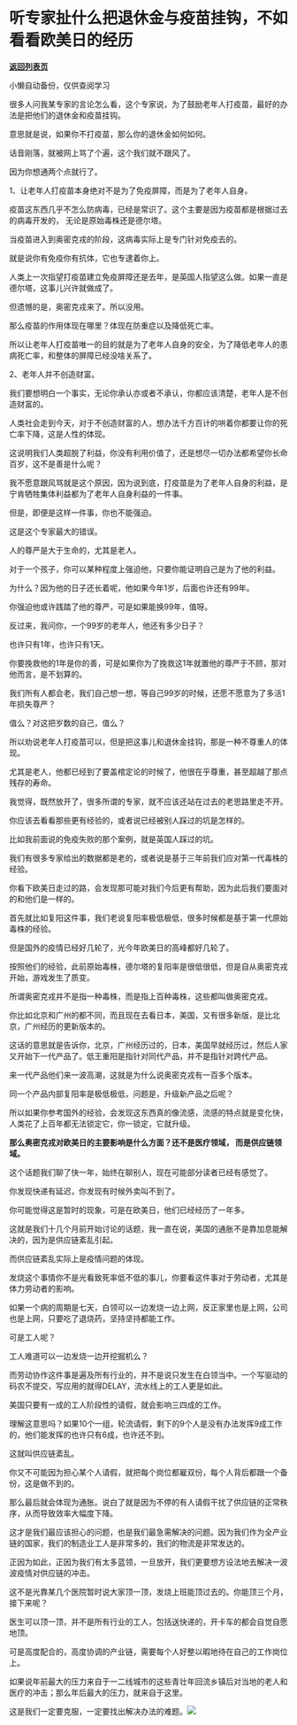 # 听专家扯什么把退休金与疫苗挂钩，不如看看欧美日的经历

[**返回列表页**](/gzh/记忆承载3)

小懒自动备份，仅供查阅学习

很多人问我某专家的言论怎么看，这个专家说，为了鼓励老年人打疫苗，最好的办法是把他们的退休金和疫苗挂钩。  

意思就是说，如果你不打疫苗，那么你的退休金如何如何。  

话音刚落，就被网上骂了个遍，这个我们就不跟风了。  

因为你想通两个点就行了。  

1、让老年人打疫苗本身绝对不是为了免疫屏障，而是为了老年人自身。

疫苗这东西几乎不怎么防病毒，已经是常识了。这个主要是因为疫苗都是根据过去的病毒开发的， 无论是原始毒株还是德尔塔。  

当疫苗进入到奥密克戎的阶段，这病毒实际上是专门针对免疫去的。

就是说你有免疫你有抗体，它也专逮着你上。  

人类上一次指望打疫苗建立免疫屏障还是去年，是英国人指望这么做。如果一直是德尔塔，这事儿兴许就做成了。

但遗憾的是，奥密克戎来了。所以没用。

那么疫苗的作用体现在哪里？体现在防重症以及降低死亡率。  

所以让老年人打疫苗唯一的目的就是为了老年人自身的安全，为了降低老年人的患病死亡率，和整体的屏障已经没啥关系了。  

2、老年人并不创造财富。  

我们要想明白一个事实，无论你承认亦或者不承认，你都应该清楚，老年人是不创造财富的。

人类社会走到今天，对于不创造财富的人，想办法千方百计的哄着你都要让你的死亡率下降，这是人性的体现。  

这说明我们人类超脱了利益，你没有利用价值了，还是想尽一切办法都希望你长命百岁，这不是善是什么呢？  

我不愿意跟风骂就是这个原因，因为说到底，打疫苗是为了老年人自身的利益，是宁肯牺牲集体利益都为了老年人自身利益的一件事。  

但是，即便是这样一件事，你也不能强迫。  

这是这个专家最大的错误。

人的尊严是大于生命的，尤其是老人。  

对于一个孩子，你可以某种程度上强迫他，只要你能证明自己是为了他的利益。  

为什么？因为他的日子还长着呢，他如果今年1岁，后面也许还有99年。  

你强迫他或许践踏了他的尊严，可是如果能换99年，值呀。  

反过来，我问你，一个99岁的老年人，他还有多少日子？

也许只有1年，也许只有1天。

你要挽救他的1年是你的善，可是如果你为了挽救这1年就置他的尊严于不顾，那对他而言，是不划算的。  

我们所有人都会老，我们自己想一想，等自己99岁的时候，还愿不愿意为了多活1年损失尊严？

值么？对这把岁数的自己，值么？

所以劝说老年人打疫苗可以，但是把这事儿和退休金挂钩，那是一种不尊重人的体现。

尤其是老人，他都已经到了要盖棺定论的时候了，他很在乎尊重，甚至超越了那点残存的寿命。

我觉得，既然放开了，很多所谓的专家，就不应该还站在过去的老思路里走不开。  

你应该去看看那些更有经验的，或者说已经被别人踩过的坑是怎样的。

比如我前面说的免疫失败的那个案例，就是英国人踩过的坑。  

我们有很多专家给出的数据都是老的，或者说是基于三年前我们应对第一代毒株的经验。  

你看下欧美日走过的路，会发现那可能对我们今后更有帮助，因为此后我们要面对的和他们是一样的。

首先就比如复阳这件事，我们老说复阳率极低极低，很多时候都是基于第一代原始毒株的经验。  

但是国外的疫情已经好几轮了，光今年欧美日的高峰都好几轮了。  

按照他们的经验，此前原始毒株，德尔塔的复阳率是很低很低，但是自从奥密克戎开始，游戏发生了质变。

所谓奥密克戎并不是指一种毒株，而是指上百种毒株，这些都叫做奥密克戎。

你比如北京和广州的都不同，而且现在去看日本，美国，又有很多新版，是比北京，广州经历的更新版本的。

这话的意思就是告诉你，北京，广州经历过的，日本，美国早就经历过，然后人家又开始下一代产品了。低王重阳是指针对同代产品，并不是指针对跨代产品。  

来一代产品他们来一波高潮，这就是为什么说奥密克戎有一百多个版本。

同一个产品内部复阳率是极低极低，问题是，升级新产品之后呢？  

所以如果你参考国外的经验，会发现这东西真的像流感，流感的特点就是变化快，人类花了上百年都无法锁定它，你一锁定，它就升级。  

 **那么奥密克戎对欧美日的主要影响是什么方面？还不是医疗领域， 而是供应链领域。**

这个话题我们聊了快一年，始终在聊别人，现在可能部分读者已经有感觉了。

你发现快递有延迟，你发现有时候外卖叫不到了。

你可能觉得这是暂时的现象，可是在欧美日，他们已经经历了一年多。  

这就是我们十几个月前开始讨论的话题，我一直在说，美国的通胀不是靠加息能解决的，因为是供应链紊乱引起。

而供应链紊乱实际上是疫情问题的体现。

发烧这个事情你不是光看致死率低不低的事儿，你要看这件事对于劳动者，尤其是体力劳动者的影响。  

如果一个病的周期是七天，白领可以一边发烧一边上网，反正家里也是上网，公司也是上网，只要吃了退烧药，坚持坚持都能工作。  

可是工人呢？

工人难道可以一边发烧一边开挖掘机么？

而劳动协作这件事是遍及所有行业的，并不是说只发生在白领当中。一个写驱动的码农不提交，写应用的就得DELAY，流水线上的工人更是如此。  

美国只要有一成的工人阶段性的请假，就会影响三四成的工作。  

理解这意思吗？如果10个一组，轮流请假，剩下的9个人是没有办法发挥9成工作的，他们能发挥的也许只有6成，也许还不到。  

这就叫供应链紊乱。  

你又不可能因为担心某个人请假，就把每个岗位都雇双份，每个人背后都跟一个备份，这是做不到的。  

那么最后就会体现为通胀。说白了就是因为不停的有人请假干扰了供应链的正常秩序，从而导致效率大幅度下降。  

这才是我们最应该担心的问题，也是我们最急需解决的问题。因为我们作为全产业链的国家，我们的制造业工人是非常多的，我们的物流是非常发达的。  

正因为如此，正因为我们有太多蓝领，一旦放开，我们更要想方设法地去解决一波波疫情对供应链的冲击。

这不是光靠某几个医院暂时说大家顶一顶，发烧上班能顶过去的。你能顶三个月，接下来呢？

医生可以顶一顶，并不是所有行业的工人，包括送快递的，开卡车的都会自觉自愿地顶。  

可是高度配合的，高度协调的产业链，需要每个人好整以暇地待在自己的工作岗位上。  

如果说年前最大的压力来自于一二线城市的这些青壮年回流乡镇后对当地的老人和医疗的冲击；那么年后最大的压力，就来自于这里。  

这是我们一定要克服，一定要找出解决办法的难题。![](https://mmbiz.qpic.cn/mmbiz_gif/aYCQDPqZ8kyRrLLI230c4ichiaK3ZW87jwk3rK26OBB79gE88ZV407WEMdhticMkNd9zwNTSW1KbrAmNjt9CFhSDQ/640?wx_fmt=gif)

